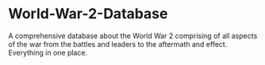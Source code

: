 # World-War-2-Database
A comprehensive database about the World War 2 comprising of all aspects of the war from the battles and leaders to the aftermath and effect. Everything in one place.
